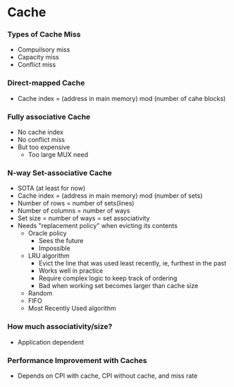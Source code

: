 # Cache

### Types of Cache Miss

- Compuilsory miss
- Capacity miss
- Conflict miss

### Direct-mapped Cache

- Cache index = (address in main memory) mod (number of cahe blocks)

### Fully associative Cache

- No cache index
- No conflict miss
- But too expensive
  - Too large MUX need

### N-way Set-associative Cache

- SOTA (at least for now)
- Cache index = (address in main memory) mod (number of sets)
- Number of rows = number of sets(lines)
- Number of columns = number of ways
- Set size = number of ways = set associativity
- Needs "replacement policy" when evicting its contents
  - Oracle policy
    - Sees the future
    - Impossible
  - LRU algorithm
    - Evict the line that was used least recently, ie, furthest in the past
    - Works well in practice
    - Require complex logic to keep track of ordering
    - Bad when working set becomes larger than cache size
  - Random
  - FIFO
  - Most Recently Used algorithm

### How much associativity/size?

- Application dependent

### Performance Improvement with Caches

- Depends on CPI with cache, CPI without cache, and miss rate
